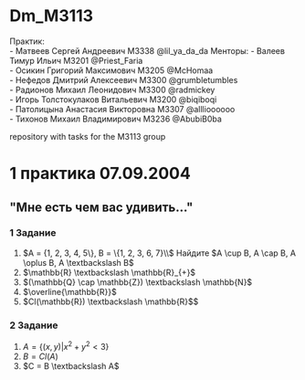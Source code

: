 # Dm_M3113

Практик:  
    - Матвеев Сергей Андреевич M3338 @lil_ya_da_da 
 Менторы: 
    - Валеев Тимур Ильич M3201 @Priest_Faria  
    - Осикин Григорий Максимович M3205 @McHomaa  
    - Нефедов Дмитрий Алексеевич M3300 @grumbletumbles  
    - Радионов Михаил Леонидович M3300 @radmickey  
    - Игорь Толстокулаков Витальевич M3200 @biqiboqi  
    - Патолицына Анастасия Викторовна M3307 @alllioooooo  
    - Тихонов Михаил Владимирович M3236 @AbubiB0ba  

repository with tasks for the M3113 group

# 1 практика 07.09.2004
## "Мне есть чем вас удивить..."

### 1 Задание 
1. $A = {1, 2, 3, 4, 5\}, B = \{1, 2, 3, 6, 7}\\$
   Найдите $A \cup B, A \cap B, A \oplus B, A \textbackslash B$
2. $\mathbb{R} \textbackslash \mathbb{R}_{+}$
3. $(\mathbb{Q} \cap \mathbb{Z}) \textbackslash \mathbb{N}$
4. $\overline{\mathbb{R}}$
5. $Cl(\mathbb{R}) \textbackslash \mathbb{R}$$

### 2 Задание
1. $A = \{(x, y) | x^2 + y^2 < 3\}$
2. $B = Cl(A)$
3. $C = B \textbackslash A$
